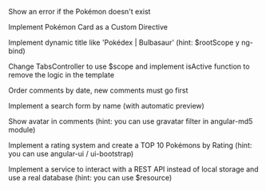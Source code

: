 Show an error if the Pokémon doesn't exist

Implement Pokémon Card as a Custom Directive

Implement dynamic title like 'Pokédex | Bulbasaur' (hint: $rootScope y ng-bind)

Change TabsController to use $scope and implement isActive function to remove the logic in the template

Order comments by date, new comments must go first

Implement a search form by name (with automatic preview)

Show avatar in comments (hint: you can use gravatar filter in angular-md5 module)

Implement a rating system and create a TOP 10 Pokémons by Rating (hint: you can use angular-ui / ui-bootstrap)

Implement a service to interact with a REST API instead of local storage and use a real database (hint: you can use $resource)